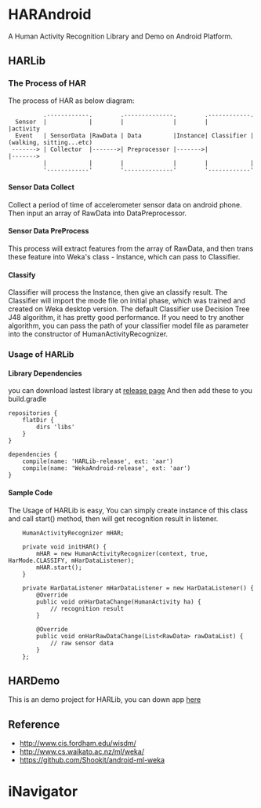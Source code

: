 # HARAndroid
A Human Activity Recognition Library and Demo on Android Platform.

## HARLib

### The Process of HAR
The process of HAR as below diagram:
```
          .------------.        .--------------.        .------------.
  Sensor  |            |        |              |        |            |activity
  Event   | SensorData |RawData | Data         |Instance| Classifier |(walking, sitting...etc)
 -------> | Collector  |------->| Preprocessor |------->|            |------->
          |            |        |              |        |            |
          '------------'        '--------------'        '------------'
```
#### Sensor Data Collect
Collect a period of time of accelerometer sensor data on android phone. Then input an array of RawData into DataPreprocessor.

#### Sensor Data PreProcess
This process will extract features from the array of RawData, and then trans these feature into Weka's class - Instance, which can pass to Classifier.

#### Classify
Classifier will process the Instance, then give an classify result. The Classifier will import the mode file on initial phase, which was trained and created on Weka desktop version.
The default Classifier use Decision Tree J48 algorithm, it has pretty good performance. If you need to try another algorithm, you can pass the path of your classifier model file as parameter
into the constructor of HumanActivityRecognizer.

### Usage of HARLib

#### Library Dependencies

you can download lastest library at [release page](https://github.com/yhcvb/HARAndroid/releases)
And then add these to you build.gradle

```
repositories {
    flatDir {
        dirs 'libs'
    }
}

dependencies {
	compile(name: 'HARLib-release', ext: 'aar')
    compile(name: 'WekaAndroid-release', ext: 'aar')
}
```

#### Sample Code

The Usage of HARLib is easy, You can simply create instance of this class and call start() method, then will get recognition result in listener.
```
	HumanActivityRecognizer mHAR;

	private void initHAR() {
		mHAR = new HumanActivityRecognizer(context, true, HarMode.CLASSIFY, mHarDataListener);
		mHAR.start();
	}

	private HarDataListener mHarDataListener = new HarDataListener() {
		@Override
		public void onHarDataChange(HumanActivity ha) {
			// recognition result
		}

		@Override
		public void onHarRawDataChange(List<RawData> rawDataList) {
			// raw sensor data
		}
	};
```

## HARDemo

This is an demo project for HARLib, you can down app [here](https://fir.im/hardemo)

## Reference
- http://www.cis.fordham.edu/wisdm/
- http://www.cs.waikato.ac.nz/ml/weka/
- https://github.com/Shookit/android-ml-weka

# iNavigator
